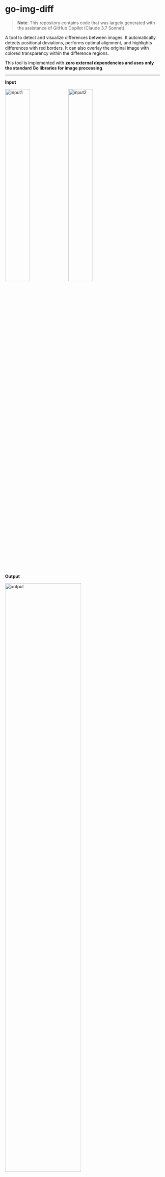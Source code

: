 # go-img-diff

> **Note**: This repository contains code that was largely generated with the assistance of GitHub Copilot (Claude 3.7 Sonnet).

A tool to detect and visualize differences between images. It automatically detects positional deviations, performs optimal alignment, and highlights differences with red borders. It can also overlay the original image with colored transparency within the difference regions.

This tool is implemented with **zero external dependencies and uses only the standard Go libraries for image processing**.

---

**Input**

<img width="40%" alt="input1" src="https://github.com/user-attachments/assets/ff098e59-e5e5-406a-910e-f019d8e2f897"> <img width="40%" alt="input2" src="https://github.com/user-attachments/assets/b847449f-9c17-4400-a959-352ab9f82193">

**Output**

<img width="70%" alt="output" src="https://github.com/user-attachments/assets/ac358195-a15a-4673-a878-3a7080840516" />


## Usage

```bash
imgdiff -i1 original_image.png -i2 compared_image.png -o diff_image.png [options]
```

## Options

### Required Options

- `-i1` : Path to the original image
- `-i2` : Path to the comparison image
- `-o` : Path to the output diff image

### Misalignment Detection Settings

- `-m` : Maximum offset (in pixels) (default: 10)
  - Search range for image alignment. Larger values detect greater misalignments but increase processing time.

### Difference Detection Settings

- `-d` : Color difference threshold (0-255) (default: 30)
  - Lower values detect smaller differences; higher values detect only larger differences.
  
- `-e` : Exit with status code 1 if differences are found (default: false)
  - When enabled, the program will exit immediately after detecting differences without saving the diff image

### Speedup Settings

- `-s` : Sampling rate (default: 4)
  - 1=all pixels, 2=1/4 of pixels, 4=1/16 of pixels are compared. Higher values speed up processing but reduce accuracy.

- `-p` : Enable precise mode (default: false)
  - Disables the default fast mode for more accurate comparison.

### Display Settings

- `-od` : Disable transparent overlay of the original image in diff areas (default: false)
- `-ot` : Transparency of the original image (default: 0.95)
  - 0.0=completely opaque, 1.0=completely transparent

- `-n` : Apply color tint to the transparent overlay (default: true)
- `-tc` : Tint color as R,G,B (default: "255,0,0")
- `-ts` : Tint strength (default: 0.05)
  - 0.0=no tint (original image as is), 1.0=tint only
- `-tw` : Tint transparency (default: 0.2)
  - 0.0=completely opaque, 1.0=completely transparent

### Other

- `-c` : Number of CPU cores to use (default: number of cores on the system)
- `-v` : Display version information

## Processing Modes

### Fast Mode (Default)

Uses progressive sampling to reduce processing time for large images. It first identifies the overall position with coarse sampling, then gradually improves accuracy with finer sampling.

### Precise Mode (-p)

Performs all comparisons at the specified sampling rate for maximum accuracy. This increases processing time but is useful when more accurate alignment is required.

## Transparent Overlay Feature

Displays the original image with colored transparency in difference areas to make changes easier to see visually.

- Transparent overlay is enabled by default
- `-od`: Disable transparent overlay
- `-n=false`: No color tint applied
- `-tc=0,0,255`: Blue tint
- `-tc=255,255,0`: Yellow tint

Combine parameters to fine-tune the visibility of differences.

## Unit Testing

```
# All tests
go test ./...

# Light tests only
go test -tags="light_test_only" ./...
```

## Release

The release flow for this repository is automated with GitHub Actions.
Pushing Git tags triggers the release job.

```
# Release
git tag v0.0.2 && git push --tags


# Delete tag
echo "v0.0.1" |xargs -I{} bash -c "git tag -d {} && git push origin :{}"

# Delete tag and recreate new tag and push
echo "v0.0.2" |xargs -I{} bash -c "git tag -d {} && git push origin :{}; git tag {} -m \"Release beta version.\"; git push --tags"
```

